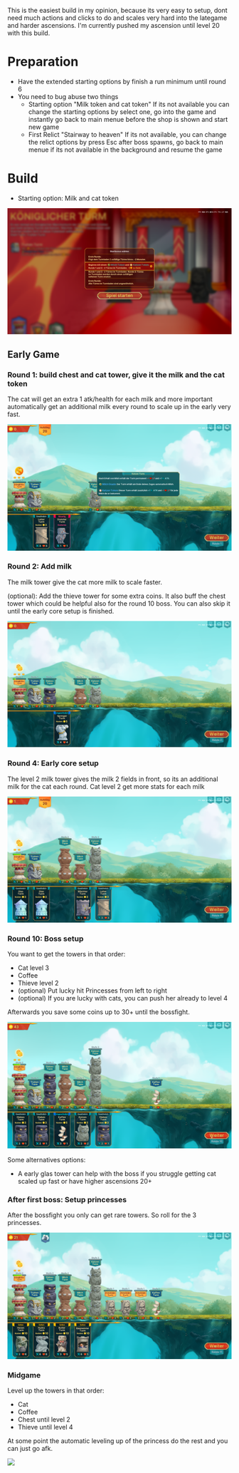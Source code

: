 This is the easiest build in my opinion, because its very easy to setup, dont need much actions and clicks to do and scales very hard into the lategame and harder ascensions. I'm currently pushed my ascension until level 20 with this build.

# Preparation

* Have the extended starting options by finish a run minimum until round 6
* You need to bug abuse two things
  * Starting option "Milk token and cat token"
  If its not available you can change the starting options by select one, go into the game and instantly go back to main menue before the shop is shown and start new game
  * First Relict "Stairway to heaven"
  If its not available, you can change the relict options by press Esc after boss spawns, go back to main menue if its not available in the background and resume the game

# Build

* Starting option: Milk and cat token

![](00-milk-and-cat-token.png)

## Early Game

### Round 1: build chest and cat tower, give it the milk and the cat token

The cat will get an extra 1 atk/health for each milk and more important automatically get an additional milk every round to scale up in the early very fast.

![](01-cat-with-tokens.png)

### Round 2: Add milk

The milk tower give the cat more milk to scale faster.

(optional): Add the thieve tower for some extra coins. It also buff the chest tower which could be helpful also for the round 10 boss. You can also skip it until the early core setup is finished.

![](02-milk-and-thieve.png)

### Round 4: Early core setup

The level 2 milk tower gives the milk 2 fields in front, so its an additional milk for the cat each round. Cat level 2 get more stats for each milk

![](04-early-core.png)

### Round 10: Boss setup

You want to get the towers in that order:
* Cat level 3
* Coffee
* Thieve level 2
* (optional) Put lucky hit Princesses from left to right
* (optional) If you are lucky with cats, you can push her already to level 4

Afterwards you save some coins up to 30+ until the bossfight.

![](10-boss-setup.png)

Some alternatives options:
* A early glas tower can help with the boss if you struggle getting cat scaled up fast or have higher ascensions 20+

### After first boss: Setup princesses

After the bossfight you only can get rare towers. So roll for the 3 princesses.

![](11-princesses.png)

### Midgame

Level up the towers in that order:
* Cat
* Coffee
* Chest until level 2
* Thieve until level 4

At some point the automatic leveling up of the princess do the rest and you can just go afk.

![](20-finished-build.png)
